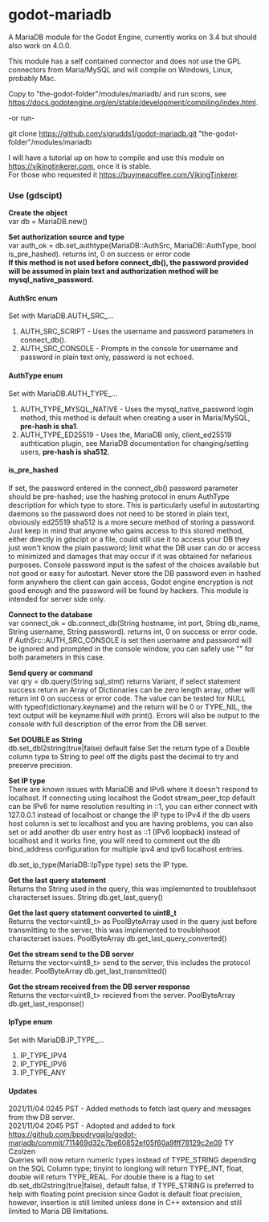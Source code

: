 # godot-mariadb
A MariaDB module for the Godot Engine, currently works on 3.4 but should also work on 4.0.0.  

This module has a self contained connector and does not use the GPL connectors from Maria/MySQL and will compile on Windows, Linux, probably Mac.  

Copy to "the-godot-folder"/modules/mariadb/ and run scons, see https://docs.godotengine.org/en/stable/development/compiling/index.html.

-or run-

git clone https://github.com/sigrudds1/godot-mariadb.git "the-godot-folder"/modules/mariadb 

I will have a tutorial up on how to compile and use this module on https://vikingtinkerer.com, once it is stable.  
For those who requested it https://buymeacoffee.com/VikingTinkerer.  
### Use (gdscipt)  

**Create the object**  
var db = MariaDB.new()  

**Set authorization source and type**  
var auth_ok = db.set_authtype(MariaDB::AuthSrc, MariaDB::AuthType, bool is_pre_hashed). returns int, 0 on success or error code  
**If this method is not used before connect_db(), the password provided will be assumed in plain text and authorization method will be mysql_native_password.**  

#### AuthSrc enum  
Set with MariaDB.AUTH_SRC_...
1. AUTH_SRC_SCRIPT - Uses the username and password parameters in connect_db().
2. AUTH_SRC_CONSOLE - Prompts in the console for username and password in plain text only, password is not echoed.  

#### AuthType enum  
Set with MariaDB.AUTH_TYPE_...
1. AUTH_TYPE_MYSQL_NATIVE - Uses the mysql_native_password login method, this method is default when creating a user in Maria/MySQL, **pre-hash is sha1**.
2. AUTH_TYPE_ED25519 - Uses the, MariaDB only, client_ed25519 authtication plugin, see MariaDB documentation for changing/setting users, **pre-hash is sha512**.

#### is_pre_hashed
If set, the password entered in the connect_db() password parameter should be pre-hashed; use the hashing protocol in enum AuthType description for which type to store. This is particularly useful in autostarting daemons so the password does not need to be stored in plain text, obviously ed25519 sha512 is a more secure method of storing a password. Just keep in mind that anyone who gains access to this stored method, either directly in gdscipt or a file, could still use it to access your DB they just won't know the plain password; limit what the DB user can do or access to minimized and damages that may occur if it was obtained for nefarious purposes. Console password input is the safest of the choices available but not good or easy for autostart. Never store the DB password even in hashed form anywhere the client can gain access, Godot engine encryption is not good enough and the password will be found by hackers. This module is intended for server side only.   

**Connect to the database**  
var connect_ok = db.connect_db(String hostname, int port, String db_name, String username, String password). returns int, 0 on success or error code. If AuthSrc::AUTH_SRC_CONSOLE is set then username and password will be ignored and prompted in the console window, you can safely use "" for both parameters in this case.  

**Send query or command**  
var qry = db.query(String sql_stmt) returns Variant, if select statement success return an Array of Dictionaries can be zero length array, other will return int 0 on success or error code. The value can be tested for NULL with typeof(dictionary.keyname) and the return will be 0 or TYPE_NIL, the text output will be keyname:Null with print(). Errors will also be output to the console with full description of the error from the DB server.  

**Set DOUBLE as String**  
db.set_dbl2string(true|false) default false
Set the return type of a Double column type to String to peel off the digits past the decimal to try and preserve precision.

**Set IP type**  
There are known issues with MariaDB and IPv6 where it doesn't respond to localhost. If connecting using localhost the Godot stream_peer_tcp default can be IPv6 for name resolution resulting in ::1, you can either connect with 127.0.0.1 instead of localhost or change the IP type to IPv4 if the db users host column is set to localhost and you are having problems, you can also set or add another db user entry host as ::1 (IPv6 loopback) instead of localhost and it works fine, you will need to comment out the db bind_address configuration for multiple ipv4 and ipv6 localhost entries.  

db.set_ip_type(MariaDB::IpType type) sets the IP type.

**Get the last query statement**  
Returns the String used in the query, this was implemented to troublehsoot characterset issues.
String db.get_last_query()

**Get the last query statement converted to uint8_t**  
Returns the vector<uint8_t> as PoolByteArray used in the query just before transmitting to the server, this was implemented to troublehsoot characterset issues.
PoolByteArray db.get_last_query_converted()

**Get the stream send to the DB server**  
Returns the vector<uint8_t> send to the server, this includes the protocol header.
PoolByteArray db.get_last_transmitted()

**Get the stream received from the DB server response**  
Returns the vector<uint8_t> recieved from the server.
PoolByteArray db.get_last_response()

#### IpType enum  
Set with MariaDB.IP_TYPE_...
1. IP_TYPE_IPV4
2. IP_TYPE_IPV6
3. IP_TYPE_ANY

#### Updates
2021/11/04 0245 PST - Added methods to fetch last query and messages from thw DB server.  
2021/11/04 2045 PST - Adopted and added to fork https://github.com/bpodrygajlo/godot-mariadb/commit/711469d32c7be60852ef05f60a9fff78129c2e09 TY Czolzen  
	Queries will now return numeric types instead of TYPE_STRING depending on the SQL Column type; 
	tinyint to longlong will return TYPE_INT, float, double will return TYPE_REAL. For double there is a flag 
	to set db.set_dbl2string(true|false), default false, if TYPE_STRING is preferred to help with floating point precision since 
	Godot is default float precision, however, insertion is still limited unless done in C++ extension and still limited to Maria DB limitations.
